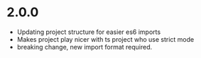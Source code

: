 # 2.0.0

- Updating project structure for easier es6 imports 
- Makes project play nicer with ts project who use strict mode  
- breaking change, new import format required.       
